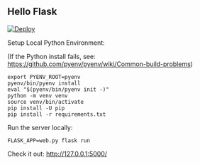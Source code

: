 Hello Flask
-----------

[![Deploy](https://www.herokucdn.com/deploy/button.svg)](https://heroku.com/deploy)

Setup Local Python Environment:

(If the Python install fails, see: https://github.com/pyenv/pyenv/wiki/Common-build-problems)

```
export PYENV_ROOT=pyenv
pyenv/bin/pyenv install
eval "$(pyenv/bin/pyenv init -)"
python -m venv venv
source venv/bin/activate
pip install -U pip
pip install -r requirements.txt
```

Run the server locally:
```
FLASK_APP=web.py flask run
```

Check it out: http://127.0.0.1:5000/
